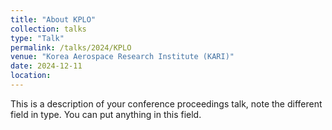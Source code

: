 ```yaml
---
title: "About KPLO"
collection: talks
type: "Talk"
permalink: /talks/2024/KPLO
venue: "Korea Aerospace Research Institute (KARI)"
date: 2024-12-11
location: 
---
```


This is a description of your conference proceedings talk, note the different field in type. You can put anything in this field.
